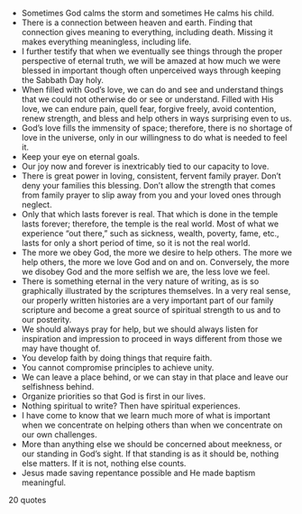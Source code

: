  - Sometimes God calms the storm and sometimes He calms his child.
 - There is a connection between heaven and earth. Finding that connection gives meaning to everything, including death. Missing it makes everything meaningless, including life.
 - I further testify that when we eventually see things through the proper perspective of eternal truth, we will be amazed at how much we were blessed in important though often unperceived ways through keeping the Sabbath Day holy.
 - When filled with God’s love, we can do and see and understand things that we could not otherwise do or see or understand. Filled with His love, we can endure pain, quell fear, forgive freely, avoid contention, renew strength, and bless and help others in ways surprising even to us.
 - God’s love fills the immensity of space; therefore, there is no shortage of love in the universe, only in our willingness to do what is needed to feel it.
 - Keep your eye on eternal goals.
 - Our joy now and forever is inextricably tied to our capacity to love.
 - There is great power in loving, consistent, fervent family prayer. Don’t deny your families this blessing. Don’t allow the strength that comes from family prayer to slip away from you and your loved ones through neglect.
 - Only that which lasts forever is real. That which is done in the temple lasts forever; therefore, the temple is the real world. Most of what we experience “out there,” such as sickness, wealth, poverty, fame, etc., lasts for only a short period of time, so it is not the real world.
 - The more we obey God, the more we desire to help others. The more we help others, the more we love God and on and on. Conversely, the more we disobey God and the more selfish we are, the less love we feel.
 - There is something eternal in the very nature of writing, as is so graphically illustrated by the scriptures themselves. In a very real sense, our properly written histories are a very important part of our family scripture and become a great source of spiritual strength to us and to our posterity.
 - We should always pray for help, but we should always listen for inspiration and impression to proceed in ways different from those we may have thought of.
 - You develop faith by doing things that require faith.
 - You cannot compromise principles to achieve unity.
 - We can leave a place behind, or we can stay in that place and leave our selfishness behind.
 - Organize priorities so that God is first in our lives.
 - Nothing spiritual to write? Then have spiritual experiences.
 - I have come to know that we learn much more of what is important when we concentrate on helping others than when we concentrate on our own challenges.
 - More than anything else we should be concerned about meekness, or our standing in God’s sight. If that standing is as it should be, nothing else matters. If it is not, nothing else counts.
 - Jesus made saving repentance possible and He made baptism meaningful.

20 quotes